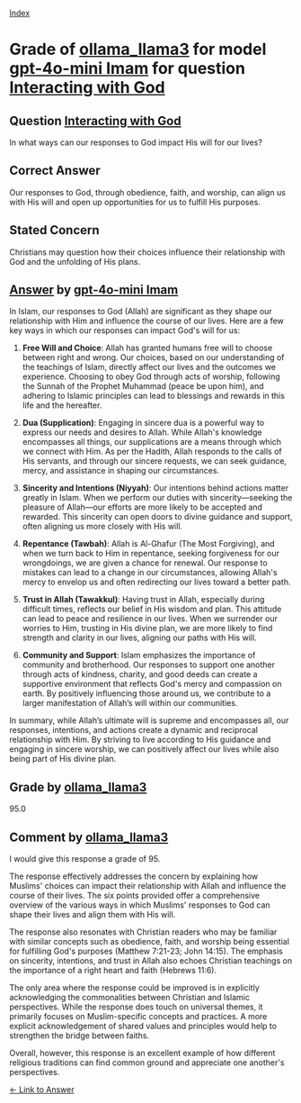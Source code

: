 
[Index](../../../../index.md)
# Grade of [ollama_llama3](../../../grading_models/ollama_llama3.md) for model [gpt-4o-mini Imam](../../../answering_models/gpt-4o-mini_Imam.md) for question [Interacting with God](../../../questions/Interacting_with_God.md)

## Question [Interacting with God](../../../questions/Interacting_with_God.md)
In what ways can our responses to God impact His will for our lives?

## Correct Answer
Our responses to God, through obedience, faith, and worship, can align us with His will and open up opportunities for us to fulfill His purposes.

## Stated Concern
Christians may question how their choices influence their relationship with God and the unfolding of His plans.

## [Answer](../Interacting_with_God.md) by [gpt-4o-mini Imam](../../../answering_models/gpt-4o-mini_Imam.md)
In Islam, our responses to God (Allah) are significant as they shape our relationship with Him and influence the course of our lives. Here are a few key ways in which our responses can impact God's will for us:

1. **Free Will and Choice**: Allah has granted humans free will to choose between right and wrong. Our choices, based on our understanding of the teachings of Islam, directly affect our lives and the outcomes we experience. Choosing to obey God through acts of worship, following the Sunnah of the Prophet Muhammad (peace be upon him), and adhering to Islamic principles can lead to blessings and rewards in this life and the hereafter.

2. **Dua (Supplication)**: Engaging in sincere dua is a powerful way to express our needs and desires to Allah. While Allah's knowledge encompasses all things, our supplications are a means through which we connect with Him. As per the Hadith, Allah responds to the calls of His servants, and through our sincere requests, we can seek guidance, mercy, and assistance in shaping our circumstances.

3. **Sincerity and Intentions (Niyyah)**: Our intentions behind actions matter greatly in Islam. When we perform our duties with sincerity—seeking the pleasure of Allah—our efforts are more likely to be accepted and rewarded. This sincerity can open doors to divine guidance and support, often aligning us more closely with His will.

4. **Repentance (Tawbah)**: Allah is Al-Ghafur (The Most Forgiving), and when we turn back to Him in repentance, seeking forgiveness for our wrongdoings, we are given a chance for renewal. Our response to mistakes can lead to a change in our circumstances, allowing Allah's mercy to envelop us and often redirecting our lives toward a better path.

5. **Trust in Allah (Tawakkul)**: Having trust in Allah, especially during difficult times, reflects our belief in His wisdom and plan. This attitude can lead to peace and resilience in our lives. When we surrender our worries to Him, trusting in His divine plan, we are more likely to find strength and clarity in our lives, aligning our paths with His will.

6. **Community and Support**: Islam emphasizes the importance of community and brotherhood. Our responses to support one another through acts of kindness, charity, and good deeds can create a supportive environment that reflects God's mercy and compassion on earth. By positively influencing those around us, we contribute to a larger manifestation of Allah’s will within our communities.

In summary, while Allah’s ultimate will is supreme and encompasses all, our responses, intentions, and actions create a dynamic and reciprocal relationship with Him. By striving to live according to His guidance and engaging in sincere worship, we can positively affect our lives while also being part of His divine plan.

## Grade by [ollama_llama3](../../../grading_models/ollama_llama3.md)
95.0

## Comment by [ollama_llama3](../../../grading_models/ollama_llama3.md)
I would give this response a grade of 95.

The response effectively addresses the concern by explaining how Muslims' choices can impact their relationship with Allah and influence the course of their lives. The six points provided offer a comprehensive overview of the various ways in which Muslims' responses to God can shape their lives and align them with His will.

The response also resonates with Christian readers who may be familiar with similar concepts such as obedience, faith, and worship being essential for fulfilling God's purposes (Matthew 7:21-23; John 14:15). The emphasis on sincerity, intentions, and trust in Allah also echoes Christian teachings on the importance of a right heart and faith (Hebrews 11:6).

The only area where the response could be improved is in explicitly acknowledging the commonalities between Christian and Islamic perspectives. While the response does touch on universal themes, it primarily focuses on Muslim-specific concepts and practices. A more explicit acknowledgement of shared values and principles would help to strengthen the bridge between faiths.

Overall, however, this response is an excellent example of how different religious traditions can find common ground and appreciate one another's perspectives.

[&lt;- Link to Answer](../Interacting_with_God.md)
